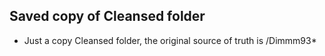 ## Saved copy of Cleansed folder
 
- Just a copy Cleansed folder, the original source of truth is /Dimmm93*



